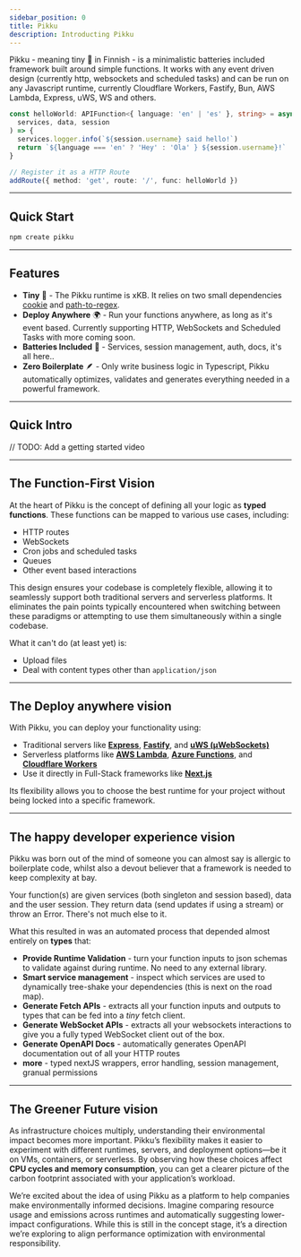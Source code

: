 ```yaml
---
sidebar_position: 0
title: Pikku
description: Introducting Pikku
---
```


Pikku - meaning tiny 🔎 in Finnish - is a minimalistic batteries included framework built around simple functions. It works with any event driven design (currently http, websockets and scheduled tasks) and can be run on any Javascript runtime, currently Cloudflare Workers, Fastify, Bun, AWS Lambda, Express, uWS, WS and others.

```typescript
const helloWorld: APIFunction<{ language: 'en' | 'es' }, string> = async (
  services, data, session
) => {
  services.logger.info(`${session.username} said hello!`)
  return `${language === 'en' ? 'Hey' : 'Ola' } ${session.username}!`
}

// Register it as a HTTP Route
addRoute({ method: 'get', route: '/', func: helloWorld })
```

---

## Quick Start

```bash npm2yarn
npm create pikku
```

---

## Features

* **Tiny** 🔎 - The Pikku runtime is xKB. It relies on two small dependencies [cookie](https://www.npmjs.com/package/cookie) and [path-to-regex](https://www.npmjs.com/package/path-to-regex).
* **Deploy Anywhere** 🌍 - Run your functions anywhere, as long as it's event based. Currently supporting HTTP, WebSockets and Scheduled Tasks with more coming soon.
* **Batteries Included** 🔋 - Services, session management, auth, docs, it's all here..
* **Zero Boilerplate** 🪶 - Only write business logic in Typescript, Pikku automatically optimizes, validates and generates everything needed in a powerful framework.

---

## Quick Intro

// TODO: Add a getting started video

---

## The Function-First Vision

At the heart of Pikku is the concept of defining all your logic as **typed functions**. These functions can be mapped to various use cases, including:

- HTTP routes
- WebSockets
- Cron jobs and scheduled tasks
- Queues
- Other event based interactions

This design ensures your codebase is completely flexible, allowing it to seamlessly support both traditional servers and serverless platforms. It eliminates the pain points typically encountered when switching between these paradigms or attempting to use them simultaneously within a single codebase.

What it can't do (at least yet) is:

- Upload files
- Deal with content types other than `application/json`

--- 

## The Deploy anywhere vision

With Pikku, you can deploy your functionality using:

- Traditional servers like **[Express](https://expressjs.com)**, **[Fastify](https://www.fastify.io)**, and **[uWS (µWebSockets)](https://github.com/uNetworking/uWebSockets.js)**
- Serverless platforms like **[AWS Lambda](https://aws.amazon.com/lambda)**, **[Azure Functions](https://azure.microsoft.com/en-us/products/functions/)**, and **[Cloudflare Workers](https://workers.cloudflare.com)**
- Use it directly in Full-Stack frameworks like **[Next.js](https://nextjs.org)**

Its flexibility allows you to choose the best runtime for your project without being locked into a specific framework.

---

## The happy developer experience vision

Pikku was born out of the mind of someone you can almost say is allergic to boilerplate code, whilst also a devout believer that a framework is needed to keep complexity at bay.

Your function(s) are given services (both singleton and session based), data and the user session. They return data (send updates if using a stream) or throw an Error. There's not much else to it.

What this resulted in was an automated process that depended almost entirely on **types** that:

- **Provide Runtime Validation** - turn your function inputs to json schemas to validate against during runtime. No need to any external library.
- **Smart service management** - inspect which services are used to dynamically tree-shake your dependencies (this is next on the road map).
- **Generate Fetch APIs** - extracts all your function inputs and outputs to types that can be fed into a *tiny* fetch client.
- **Generate WebSocket APIs** - extracts all your websockets interactions to give you a fully typed WebSocket client out of the box.
- **Generate OpenAPI Docs** - automatically generates OpenAPI documentation out of all your HTTP routes
- **more** - typed nextJS wrappers, error handling, session management, granual permissions

---

## The Greener Future vision

As infrastructure choices multiply, understanding their environmental impact becomes more important. Pikku’s flexibility makes it easier to experiment with different runtimes, servers, and deployment options—be it on VMs, containers, or serverless. By observing how these choices affect **CPU cycles and memory consumption**, you can get a clearer picture of the carbon footprint associated with your application’s workload.

We’re excited about the idea of using Pikku as a platform to help companies make environmentally informed decisions. Imagine comparing resource usage and emissions across runtimes and automatically suggesting lower-impact configurations. While this is still in the concept stage, it’s a direction we’re exploring to align performance optimization with environmental responsibility.
